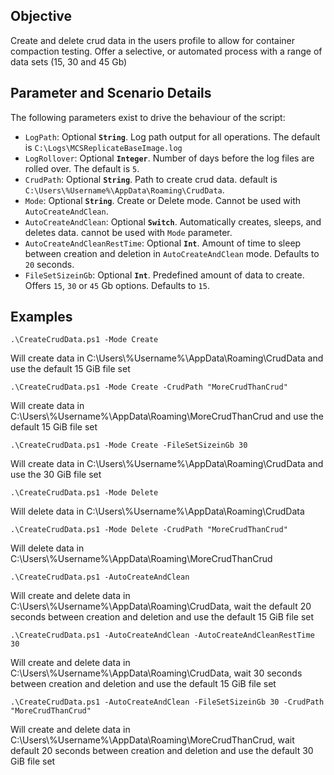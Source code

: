 ## Objective

Create and delete crud data in the users profile to allow for container compaction testing. Offer a selective, or automated process with a range of data sets (15, 30 and 45 Gb)

## Parameter and Scenario Details

The following parameters exist to drive the behaviour of the script:

- `LogPath`: Optional **`String`**. Log path output for all operations. The default is `C:\Logs\MCSReplicateBaseImage.log`
- `LogRollover`: Optional **`Integer`**. Number of days before the log files are rolled over. The default is `5`.
- `CrudPath`: Optional **`String`**. Path to create crud data. default is `C:\Users\%Username%\AppData\Roaming\CrudData`.
- `Mode`: Optional **`String`**. Create or Delete mode. Cannot be used with `AutoCreateAndClean`.
- `AutoCreateAndClean`: Optional **`Switch`**. Automatically creates, sleeps, and deletes data. cannot be used with `Mode` parameter.
- `AutoCreateAndCleanRestTime`: Optional **`Int`**. Amount of time to sleep between creation and deletion in `AutoCreateAndClean` mode. Defaults to `20` seconds.
- `FileSetSizeinGb`: Optional **`Int`**. Predefined amount of data to create. Offers `15`, `30` or `45` Gb options. Defaults to `15`.

## Examples

```
.\CreateCrudData.ps1 -Mode Create
```
Will create data in C:\Users\\%Username%\AppData\Roaming\CrudData and use the default 15 GiB file set

```
.\CreateCrudData.ps1 -Mode Create -CrudPath "MoreCrudThanCrud"
```
Will create data in C:\Users\\%Username%\AppData\Roaming\MoreCrudThanCrud and use the default 15 GiB file set

```
.\CreateCrudData.ps1 -Mode Create -FileSetSizeinGb 30
```
Will create data in C:\Users\\%Username%\AppData\Roaming\CrudData and use the 30 GiB file set

```
.\CreateCrudData.ps1 -Mode Delete
```
Will delete data in C:\Users\\%Username%\AppData\Roaming\CrudData

```
.\CreateCrudData.ps1 -Mode Delete -CrudPath "MoreCrudThanCrud"
```
Will delete data in C:\Users\\%Username%\AppData\Roaming\MoreCrudThanCrud

```
.\CreateCrudData.ps1 -AutoCreateAndClean
```
Will create and delete data in C:\Users\\%Username%\AppData\Roaming\CrudData, wait the default 20 seconds between creation and deletion and use the default 15 GiB file set

```
.\CreateCrudData.ps1 -AutoCreateAndClean -AutoCreateAndCleanRestTime 30
```
Will create and delete data in C:\Users\\%Username%\AppData\Roaming\CrudData, wait 30 seconds between creation and deletion and use the default 15 GiB file set

```
.\CreateCrudData.ps1 -AutoCreateAndClean -FileSetSizeinGb 30 -CrudPath "MoreCrudThanCrud"
```
Will create and delete data in C:\Users\\%Username%\AppData\Roaming\MoreCrudThanCrud, wait default 20 seconds between creation and deletion and use the default 30 GiB file set
